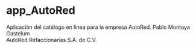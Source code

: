 # app_AutoRed
Aplicación del catálogo en línea para la empresa AutoRed.
Pablo Montoya Gastelum  
AutoRed Refaccionarias S.A. de C.V.

